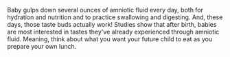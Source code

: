Baby gulps down several ounces of amniotic fluid every day, both for hydration and nutrition and to practice swallowing and digesting. And, these days, those taste buds actually work! Studies show that after birth, babies are most interested in tastes they've already experienced through amniotic fluid. Meaning, think about what you want your future child to eat as you prepare your own lunch.